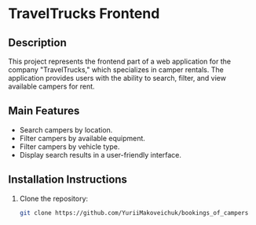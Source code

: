# TravelTrucks Frontend

## Description

This project represents the frontend part of a web application for the company "TravelTrucks," which specializes in camper rentals. The application provides users with the ability to search, filter, and view available campers for rent.

## Main Features

- Search campers by location.
- Filter campers by available equipment.
- Filter campers by vehicle type.
- Display search results in a user-friendly interface.

## Installation Instructions

1. Clone the repository:
   ```bash
   git clone https://github.com/YuriiMakoveichuk/bookings_of_campers
   ```
